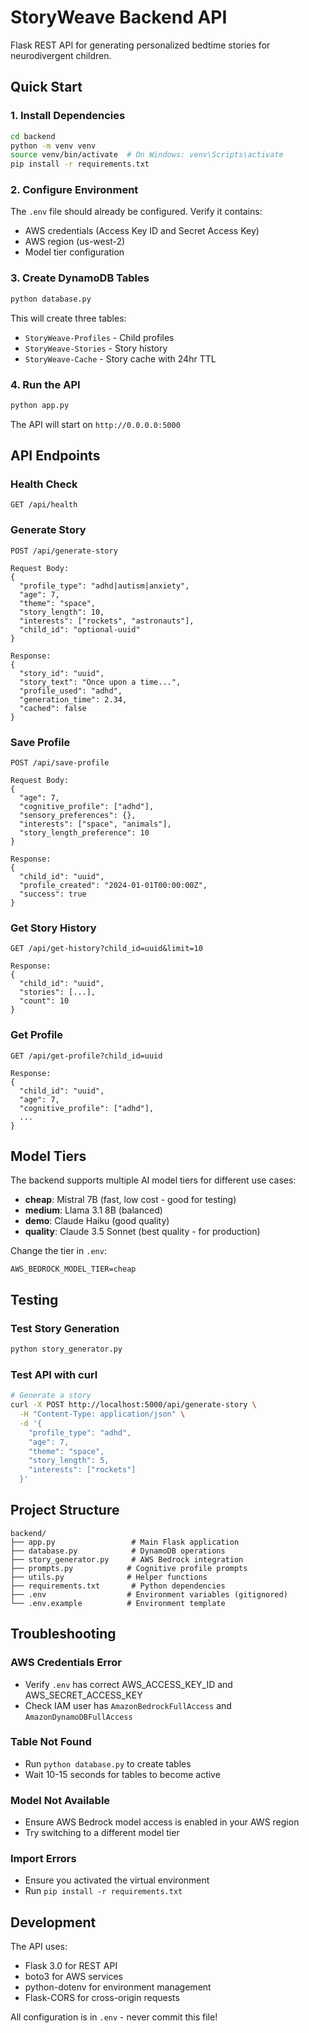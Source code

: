 # StoryWeave Backend API

Flask REST API for generating personalized bedtime stories for neurodivergent children.

## Quick Start

### 1. Install Dependencies

```bash
cd backend
python -m venv venv
source venv/bin/activate  # On Windows: venv\Scripts\activate
pip install -r requirements.txt
```

### 2. Configure Environment

The `.env` file should already be configured. Verify it contains:
- AWS credentials (Access Key ID and Secret Access Key)
- AWS region (us-west-2)
- Model tier configuration

### 3. Create DynamoDB Tables

```bash
python database.py
```

This will create three tables:
- `StoryWeave-Profiles` - Child profiles
- `StoryWeave-Stories` - Story history
- `StoryWeave-Cache` - Story cache with 24hr TTL

### 4. Run the API

```bash
python app.py
```

The API will start on `http://0.0.0.0:5000`

## API Endpoints

### Health Check
```
GET /api/health
```

### Generate Story
```
POST /api/generate-story

Request Body:
{
  "profile_type": "adhd|autism|anxiety",
  "age": 7,
  "theme": "space",
  "story_length": 10,
  "interests": ["rockets", "astronauts"],
  "child_id": "optional-uuid"
}

Response:
{
  "story_id": "uuid",
  "story_text": "Once upon a time...",
  "profile_used": "adhd",
  "generation_time": 2.34,
  "cached": false
}
```

### Save Profile
```
POST /api/save-profile

Request Body:
{
  "age": 7,
  "cognitive_profile": ["adhd"],
  "sensory_preferences": {},
  "interests": ["space", "animals"],
  "story_length_preference": 10
}

Response:
{
  "child_id": "uuid",
  "profile_created": "2024-01-01T00:00:00Z",
  "success": true
}
```

### Get Story History
```
GET /api/get-history?child_id=uuid&limit=10

Response:
{
  "child_id": "uuid",
  "stories": [...],
  "count": 10
}
```

### Get Profile
```
GET /api/get-profile?child_id=uuid

Response:
{
  "child_id": "uuid",
  "age": 7,
  "cognitive_profile": ["adhd"],
  ...
}
```

## Model Tiers

The backend supports multiple AI model tiers for different use cases:

- **cheap**: Mistral 7B (fast, low cost - good for testing)
- **medium**: Llama 3.1 8B (balanced)
- **demo**: Claude Haiku (good quality)
- **quality**: Claude 3.5 Sonnet (best quality - for production)

Change the tier in `.env`:
```
AWS_BEDROCK_MODEL_TIER=cheap
```

## Testing

### Test Story Generation
```bash
python story_generator.py
```

### Test API with curl
```bash
# Generate a story
curl -X POST http://localhost:5000/api/generate-story \
  -H "Content-Type: application/json" \
  -d '{
    "profile_type": "adhd",
    "age": 7,
    "theme": "space",
    "story_length": 5,
    "interests": ["rockets"]
  }'
```

## Project Structure

```
backend/
├── app.py                 # Main Flask application
├── database.py            # DynamoDB operations
├── story_generator.py     # AWS Bedrock integration
├── prompts.py            # Cognitive profile prompts
├── utils.py              # Helper functions
├── requirements.txt       # Python dependencies
├── .env                  # Environment variables (gitignored)
└── .env.example          # Environment template
```

## Troubleshooting

### AWS Credentials Error
- Verify `.env` has correct AWS_ACCESS_KEY_ID and AWS_SECRET_ACCESS_KEY
- Check IAM user has `AmazonBedrockFullAccess` and `AmazonDynamoDBFullAccess`

### Table Not Found
- Run `python database.py` to create tables
- Wait 10-15 seconds for tables to become active

### Model Not Available
- Ensure AWS Bedrock model access is enabled in your AWS region
- Try switching to a different model tier

### Import Errors
- Ensure you activated the virtual environment
- Run `pip install -r requirements.txt`

## Development

The API uses:
- Flask 3.0 for REST API
- boto3 for AWS services
- python-dotenv for environment management
- Flask-CORS for cross-origin requests

All configuration is in `.env` - never commit this file!
